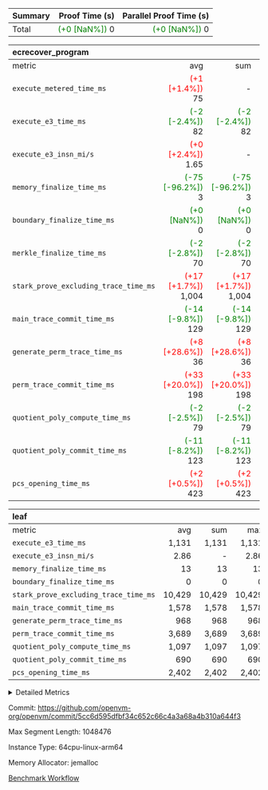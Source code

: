 | Summary | Proof Time (s) | Parallel Proof Time (s) |
|:---|---:|---:|
| Total | <span style='color: green'>(+0 [NaN%])</span> 0 | <span style='color: green'>(+0 [NaN%])</span> 0 |


| ecrecover_program |||||
|:---|---:|---:|---:|---:|
|metric|avg|sum|max|min|
| `execute_metered_time_ms` | <span style='color: red'>(+1 [+1.4%])</span> 75 | -          | -          | -          |
| `execute_e3_time_ms  ` | <span style='color: green'>(-2 [-2.4%])</span> 82 | <span style='color: green'>(-2 [-2.4%])</span> 82 | <span style='color: green'>(-2 [-2.4%])</span> 82 | <span style='color: green'>(-2 [-2.4%])</span> 82 |
| `execute_e3_insn_mi/s` | <span style='color: red'>(+0 [+2.4%])</span> 1.65 | -          | <span style='color: red'>(+0 [+2.4%])</span> 1.65 | <span style='color: red'>(+0 [+2.4%])</span> 1.65 |
| `memory_finalize_time_ms` | <span style='color: green'>(-75 [-96.2%])</span> 3 | <span style='color: green'>(-75 [-96.2%])</span> 3 | <span style='color: green'>(-75 [-96.2%])</span> 3 | <span style='color: green'>(-75 [-96.2%])</span> 3 |
| `boundary_finalize_time_ms` | <span style='color: green'>(+0 [NaN%])</span> 0 | <span style='color: green'>(+0 [NaN%])</span> 0 | <span style='color: green'>(+0 [NaN%])</span> 0 | <span style='color: green'>(+0 [NaN%])</span> 0 |
| `merkle_finalize_time_ms` | <span style='color: green'>(-2 [-2.8%])</span> 70 | <span style='color: green'>(-2 [-2.8%])</span> 70 | <span style='color: green'>(-2 [-2.8%])</span> 70 | <span style='color: green'>(-2 [-2.8%])</span> 70 |
| `stark_prove_excluding_trace_time_ms` | <span style='color: red'>(+17 [+1.7%])</span> 1,004 | <span style='color: red'>(+17 [+1.7%])</span> 1,004 | <span style='color: red'>(+17 [+1.7%])</span> 1,004 | <span style='color: red'>(+17 [+1.7%])</span> 1,004 |
| `main_trace_commit_time_ms` | <span style='color: green'>(-14 [-9.8%])</span> 129 | <span style='color: green'>(-14 [-9.8%])</span> 129 | <span style='color: green'>(-14 [-9.8%])</span> 129 | <span style='color: green'>(-14 [-9.8%])</span> 129 |
| `generate_perm_trace_time_ms` | <span style='color: red'>(+8 [+28.6%])</span> 36 | <span style='color: red'>(+8 [+28.6%])</span> 36 | <span style='color: red'>(+8 [+28.6%])</span> 36 | <span style='color: red'>(+8 [+28.6%])</span> 36 |
| `perm_trace_commit_time_ms` | <span style='color: red'>(+33 [+20.0%])</span> 198 | <span style='color: red'>(+33 [+20.0%])</span> 198 | <span style='color: red'>(+33 [+20.0%])</span> 198 | <span style='color: red'>(+33 [+20.0%])</span> 198 |
| `quotient_poly_compute_time_ms` | <span style='color: green'>(-2 [-2.5%])</span> 79 | <span style='color: green'>(-2 [-2.5%])</span> 79 | <span style='color: green'>(-2 [-2.5%])</span> 79 | <span style='color: green'>(-2 [-2.5%])</span> 79 |
| `quotient_poly_commit_time_ms` | <span style='color: green'>(-11 [-8.2%])</span> 123 | <span style='color: green'>(-11 [-8.2%])</span> 123 | <span style='color: green'>(-11 [-8.2%])</span> 123 | <span style='color: green'>(-11 [-8.2%])</span> 123 |
| `pcs_opening_time_ms ` | <span style='color: red'>(+2 [+0.5%])</span> 423 | <span style='color: red'>(+2 [+0.5%])</span> 423 | <span style='color: red'>(+2 [+0.5%])</span> 423 | <span style='color: red'>(+2 [+0.5%])</span> 423 |

| leaf |||||
|:---|---:|---:|---:|---:|
|metric|avg|sum|max|min|
| `execute_e3_time_ms  ` |  1,131 |  1,131 |  1,131 |  1,131 |
| `execute_e3_insn_mi/s` |  2.86 | -          |  2.86 |  2.86 |
| `memory_finalize_time_ms` |  13 |  13 |  13 |  13 |
| `boundary_finalize_time_ms` |  0 |  0 |  0 |  0 |
| `stark_prove_excluding_trace_time_ms` |  10,429 |  10,429 |  10,429 |  10,429 |
| `main_trace_commit_time_ms` |  1,578 |  1,578 |  1,578 |  1,578 |
| `generate_perm_trace_time_ms` |  968 |  968 |  968 |  968 |
| `perm_trace_commit_time_ms` |  3,689 |  3,689 |  3,689 |  3,689 |
| `quotient_poly_compute_time_ms` |  1,097 |  1,097 |  1,097 |  1,097 |
| `quotient_poly_commit_time_ms` |  690 |  690 |  690 |  690 |
| `pcs_opening_time_ms ` |  2,402 |  2,402 |  2,402 |  2,402 |



<details>
<summary>Detailed Metrics</summary>

|  | keygen_time_ms | commit_exe_time_ms | app proof_time_ms | agg_layer_time_ms |
| --- | --- | --- | --- |
|  | 50 | 9 | 2,703 | 13,354 | 

| group | single_leaf_agg_time_ms | prove_segment_time_ms | num_children | memory_to_vec_partition_time_ms | fri.log_blowup | execute_metered_time_ms |
| --- | --- | --- | --- | --- | --- | --- |
| ecrecover_program |  | 2,557 |  | 24 | 1 | 75 | 
| leaf | 13,353 |  | 1 |  | 1 |  | 

| group | air_name | quotient_deg | interactions | constraints |
| --- | --- | --- | --- | --- |
| ecrecover_program | AccessAdapterAir<16> | 2 | 5 | 14 | 
| ecrecover_program | AccessAdapterAir<2> | 2 | 5 | 14 | 
| ecrecover_program | AccessAdapterAir<32> | 2 | 5 | 14 | 
| ecrecover_program | AccessAdapterAir<4> | 2 | 5 | 14 | 
| ecrecover_program | AccessAdapterAir<8> | 2 | 5 | 14 | 
| ecrecover_program | BitwiseOperationLookupAir<8> | 1 | 2 | 5 | 
| ecrecover_program | KeccakVmAir | 2 | 321 | 4,571 | 
| ecrecover_program | MemoryMerkleAir<8> | 2 | 4 | 40 | 
| ecrecover_program | PersistentBoundaryAir<8> | 2 | 3 | 8 | 
| ecrecover_program | PhantomAir | 1 | 3 | 6 | 
| ecrecover_program | Poseidon2PeripheryAir<BabyBearParameters>, 1> | 2 | 1 | 286 | 
| ecrecover_program | ProgramAir | 1 | 1 | 4 | 
| ecrecover_program | RangeTupleCheckerAir<2> | 1 | 1 | 4 | 
| ecrecover_program | Rv32HintStoreAir | 2 | 18 | 36 | 
| ecrecover_program | VariableRangeCheckerAir | 1 | 1 | 4 | 
| ecrecover_program | VmAirWrapper<Rv32BaseAluAdapterAir, BaseAluCoreAir<4, 8> | 2 | 20 | 45 | 
| ecrecover_program | VmAirWrapper<Rv32BaseAluAdapterAir, LessThanCoreAir<4, 8> | 2 | 18 | 49 | 
| ecrecover_program | VmAirWrapper<Rv32BaseAluAdapterAir, ShiftCoreAir<4, 8> | 2 | 24 | 103 | 
| ecrecover_program | VmAirWrapper<Rv32BranchAdapterAir, BranchEqualCoreAir<4> | 2 | 11 | 25 | 
| ecrecover_program | VmAirWrapper<Rv32BranchAdapterAir, BranchLessThanCoreAir<4, 8> | 2 | 13 | 41 | 
| ecrecover_program | VmAirWrapper<Rv32CondRdWriteAdapterAir, Rv32JalLuiCoreAir> | 2 | 10 | 22 | 
| ecrecover_program | VmAirWrapper<Rv32IsEqualModAdapterAir<2, 1, 32, 32>, ModularIsEqualCoreAir<32, 4, 8> | 2 | 25 | 237 | 
| ecrecover_program | VmAirWrapper<Rv32JalrAdapterAir, Rv32JalrCoreAir> | 2 | 16 | 28 | 
| ecrecover_program | VmAirWrapper<Rv32LoadStoreAdapterAir, LoadSignExtendCoreAir<4, 8> | 2 | 18 | 39 | 
| ecrecover_program | VmAirWrapper<Rv32LoadStoreAdapterAir, LoadStoreCoreAir<4> | 2 | 17 | 45 | 
| ecrecover_program | VmAirWrapper<Rv32MultAdapterAir, DivRemCoreAir<4, 8> | 2 | 25 | 92 | 
| ecrecover_program | VmAirWrapper<Rv32MultAdapterAir, MulHCoreAir<4, 8> | 2 | 24 | 38 | 
| ecrecover_program | VmAirWrapper<Rv32MultAdapterAir, MultiplicationCoreAir<4, 8> | 2 | 19 | 26 | 
| ecrecover_program | VmAirWrapper<Rv32RdWriteAdapterAir, Rv32AuipcCoreAir> | 2 | 12 | 20 | 
| ecrecover_program | VmAirWrapper<Rv32VecHeapAdapterAir<1, 2, 2, 32, 32>, FieldExpressionCoreAir> | 2 | 415 | 687 | 
| ecrecover_program | VmAirWrapper<Rv32VecHeapAdapterAir<2, 1, 1, 32, 32>, FieldExpressionCoreAir> | 2 | 158 | 269 | 
| ecrecover_program | VmAirWrapper<Rv32VecHeapAdapterAir<2, 2, 2, 32, 32>, FieldExpressionCoreAir> | 1 | 428 | 671 | 
| ecrecover_program | VmConnectorAir | 1 | 5 | 13 | 
| leaf | AccessAdapterAir<2> | 2 | 5 | 14 | 
| leaf | AccessAdapterAir<4> | 2 | 5 | 14 | 
| leaf | AccessAdapterAir<8> | 2 | 5 | 14 | 
| leaf | FriReducedOpeningAir | 2 | 39 | 90 | 
| leaf | JalRangeCheckAir | 2 | 9 | 17 | 
| leaf | NativePoseidon2Air<BabyBearParameters>, 1> | 2 | 136 | 631 | 
| leaf | PhantomAir | 1 | 3 | 6 | 
| leaf | ProgramAir | 1 | 1 | 4 | 
| leaf | VariableRangeCheckerAir | 1 | 1 | 4 | 
| leaf | VmAirWrapper<AluNativeAdapterAir, FieldArithmeticCoreAir> | 2 | 15 | 34 | 
| leaf | VmAirWrapper<BranchNativeAdapterAir, BranchEqualCoreAir<1> | 2 | 11 | 30 | 
| leaf | VmAirWrapper<NativeAdapterAir<2, 0>, PublicValuesCoreAir> | 2 | 11 | 35 | 
| leaf | VmAirWrapper<NativeLoadStoreAdapterAir<1>, NativeLoadStoreCoreAir<1> | 2 | 15 | 26 | 
| leaf | VmAirWrapper<NativeLoadStoreAdapterAir<4>, NativeLoadStoreCoreAir<4> | 2 | 15 | 26 | 
| leaf | VmAirWrapper<NativeVectorizedAdapterAir<4>, FieldExtensionCoreAir> | 2 | 15 | 34 | 
| leaf | VmConnectorAir | 1 | 5 | 13 | 
| leaf | VolatileBoundaryAir | 2 | 7 | 22 | 

| group | air_name | idx | rows | prep_cols | perm_cols | main_cols | cells |
| --- | --- | --- | --- | --- | --- | --- | --- |
| leaf | AccessAdapterAir<2> | 0 | 2,097,152 |  | 24 | 11 | 73,400,320 | 
| leaf | AccessAdapterAir<4> | 0 | 1,048,576 |  | 24 | 13 | 38,797,312 | 
| leaf | AccessAdapterAir<8> | 0 | 32,768 |  | 24 | 17 | 1,343,488 | 
| leaf | FriReducedOpeningAir | 0 | 4,194,304 |  | 160 | 27 | 784,334,848 | 
| leaf | JalRangeCheckAir | 0 | 65,536 |  | 40 | 12 | 3,407,872 | 
| leaf | NativePoseidon2Air<BabyBearParameters>, 1> | 0 | 262,144 |  | 548 | 398 | 247,988,224 | 
| leaf | PhantomAir | 0 | 32,768 |  | 16 | 6 | 720,896 | 
| leaf | ProgramAir | 0 | 524,288 |  | 8 | 10 | 9,437,184 | 
| leaf | VariableRangeCheckerAir | 0 | 262,144 | 2 | 8 | 1 | 2,359,296 | 
| leaf | VmAirWrapper<AluNativeAdapterAir, FieldArithmeticCoreAir> | 0 | 2,097,152 |  | 64 | 29 | 195,035,136 | 
| leaf | VmAirWrapper<BranchNativeAdapterAir, BranchEqualCoreAir<1> | 0 | 524,288 |  | 48 | 23 | 37,224,448 | 
| leaf | VmAirWrapper<NativeAdapterAir<2, 0>, PublicValuesCoreAir> | 0 | 64 |  | 48 | 27 | 4,800 | 
| leaf | VmAirWrapper<NativeLoadStoreAdapterAir<1>, NativeLoadStoreCoreAir<1> | 0 | 1,048,576 |  | 64 | 21 | 89,128,960 | 
| leaf | VmAirWrapper<NativeLoadStoreAdapterAir<4>, NativeLoadStoreCoreAir<4> | 0 | 262,144 |  | 64 | 27 | 23,855,104 | 
| leaf | VmAirWrapper<NativeVectorizedAdapterAir<4>, FieldExtensionCoreAir> | 0 | 262,144 |  | 64 | 38 | 26,738,688 | 
| leaf | VmConnectorAir | 0 | 2 | 1 | 24 | 5 | 58 | 
| leaf | VolatileBoundaryAir | 0 | 1,048,576 |  | 32 | 12 | 46,137,344 | 

| group | air_name | segment | rows | prep_cols | perm_cols | main_cols | cells |
| --- | --- | --- | --- | --- | --- | --- | --- |
| ecrecover_program | AccessAdapterAir<16> | 0 | 4,096 |  | 24 | 25 | 200,704 | 
| ecrecover_program | AccessAdapterAir<32> | 0 | 2,048 |  | 24 | 41 | 133,120 | 
| ecrecover_program | AccessAdapterAir<8> | 0 | 16,384 |  | 24 | 17 | 671,744 | 
| ecrecover_program | BitwiseOperationLookupAir<8> | 0 | 65,536 | 3 | 12 | 2 | 917,504 | 
| ecrecover_program | KeccakVmAir | 0 | 128 |  | 1,288 | 3,163 | 569,728 | 
| ecrecover_program | MemoryMerkleAir<8> | 0 | 4,096 |  | 20 | 32 | 212,992 | 
| ecrecover_program | PersistentBoundaryAir<8> | 0 | 4,096 |  | 16 | 20 | 147,456 | 
| ecrecover_program | PhantomAir | 0 | 16 |  | 16 | 6 | 352 | 
| ecrecover_program | Poseidon2PeripheryAir<BabyBearParameters>, 1> | 0 | 4,096 |  | 8 | 300 | 1,261,568 | 
| ecrecover_program | ProgramAir | 0 | 32,768 |  | 8 | 10 | 589,824 | 
| ecrecover_program | RangeTupleCheckerAir<2> | 0 | 524,288 | 2 | 8 | 1 | 4,718,592 | 
| ecrecover_program | Rv32HintStoreAir | 0 | 256 |  | 76 | 32 | 27,648 | 
| ecrecover_program | VariableRangeCheckerAir | 0 | 262,144 | 2 | 8 | 1 | 2,359,296 | 
| ecrecover_program | VmAirWrapper<Rv32BaseAluAdapterAir, BaseAluCoreAir<4, 8> | 0 | 65,536 |  | 84 | 36 | 7,864,320 | 
| ecrecover_program | VmAirWrapper<Rv32BaseAluAdapterAir, LessThanCoreAir<4, 8> | 0 | 4,096 |  | 76 | 37 | 462,848 | 
| ecrecover_program | VmAirWrapper<Rv32BaseAluAdapterAir, ShiftCoreAir<4, 8> | 0 | 16,384 |  | 100 | 53 | 2,506,752 | 
| ecrecover_program | VmAirWrapper<Rv32BranchAdapterAir, BranchEqualCoreAir<4> | 0 | 16,384 |  | 48 | 26 | 1,212,416 | 
| ecrecover_program | VmAirWrapper<Rv32BranchAdapterAir, BranchLessThanCoreAir<4, 8> | 0 | 4,096 |  | 56 | 32 | 360,448 | 
| ecrecover_program | VmAirWrapper<Rv32CondRdWriteAdapterAir, Rv32JalLuiCoreAir> | 0 | 4,096 |  | 44 | 18 | 253,952 | 
| ecrecover_program | VmAirWrapper<Rv32IsEqualModAdapterAir<2, 1, 32, 32>, ModularIsEqualCoreAir<32, 4, 8> | 0 | 4,096 |  | 104 | 166 | 1,105,920 | 
| ecrecover_program | VmAirWrapper<Rv32JalrAdapterAir, Rv32JalrCoreAir> | 0 | 4,096 |  | 68 | 28 | 393,216 | 
| ecrecover_program | VmAirWrapper<Rv32LoadStoreAdapterAir, LoadSignExtendCoreAir<4, 8> | 0 | 8,192 |  | 76 | 36 | 917,504 | 
| ecrecover_program | VmAirWrapper<Rv32LoadStoreAdapterAir, LoadStoreCoreAir<4> | 0 | 65,536 |  | 72 | 41 | 7,405,568 | 
| ecrecover_program | VmAirWrapper<Rv32MultAdapterAir, MulHCoreAir<4, 8> | 0 | 8 |  | 100 | 39 | 1,112 | 
| ecrecover_program | VmAirWrapper<Rv32MultAdapterAir, MultiplicationCoreAir<4, 8> | 0 | 32 |  | 80 | 31 | 3,552 | 
| ecrecover_program | VmAirWrapper<Rv32RdWriteAdapterAir, Rv32AuipcCoreAir> | 0 | 2,048 |  | 52 | 20 | 147,456 | 
| ecrecover_program | VmAirWrapper<Rv32VecHeapAdapterAir<1, 2, 2, 32, 32>, FieldExpressionCoreAir> | 0 | 2,048 |  | 1,664 | 547 | 4,528,128 | 
| ecrecover_program | VmAirWrapper<Rv32VecHeapAdapterAir<2, 1, 1, 32, 32>, FieldExpressionCoreAir> | 0 | 32 |  | 636 | 263 | 28,768 | 
| ecrecover_program | VmAirWrapper<Rv32VecHeapAdapterAir<2, 2, 2, 32, 32>, FieldExpressionCoreAir> | 0 | 1,024 |  | 1,716 | 625 | 2,397,184 | 
| ecrecover_program | VmConnectorAir | 0 | 2 | 1 | 24 | 5 | 58 | 

| group | idx | tracegen_time_ms | total_cells | stark_prove_excluding_trace_time_ms | quotient_poly_compute_time_ms | quotient_poly_commit_time_ms | perm_trace_commit_time_ms | pcs_opening_time_ms | memory_finalize_time_ms | main_trace_commit_time_ms | insns | generate_perm_trace_time_ms | execute_e3_time_ms | execute_e3_insn_mi/s | boundary_finalize_time_ms |
| --- | --- | --- | --- | --- | --- | --- | --- | --- | --- | --- | --- | --- | --- | --- | --- |
| leaf | 0 | 705 | 1,579,913,978 | 10,429 | 1,097 | 690 | 3,689 | 2,402 | 13 | 1,578 | 3,233,414 | 968 | 1,131 | 2.86 | 0 | 

| group | idx | trace_height_constraint | weighted_sum | threshold |
| --- | --- | --- | --- | --- |
| leaf | 0 | 0 | 18,022,532 | 2,013,265,921 | 
| leaf | 0 | 1 | 128,155,904 | 2,013,265,921 | 
| leaf | 0 | 2 | 9,011,266 | 2,013,265,921 | 
| leaf | 0 | 3 | 128,254,212 | 2,013,265,921 | 
| leaf | 0 | 4 | 524,288 | 2,013,265,921 | 
| leaf | 0 | 5 | 284,754,634 | 2,013,265,921 | 

| group | segment | tracegen_time_ms | total_cells | stark_prove_excluding_trace_time_ms | quotient_poly_compute_time_ms | quotient_poly_commit_time_ms | perm_trace_commit_time_ms | pcs_opening_time_ms | merkle_finalize_time_ms | memory_to_vec_partition_time_ms | memory_finalize_time_ms | main_trace_commit_time_ms | insns | generate_perm_trace_time_ms | execute_e3_time_ms | execute_e3_insn_mi/s | boundary_finalize_time_ms |
| --- | --- | --- | --- | --- | --- | --- | --- | --- | --- | --- | --- | --- | --- | --- | --- | --- | --- |
| ecrecover_program | 0 | 107 | 41,441,282 | 1,004 | 79 | 123 | 198 | 423 | 70 | 24 | 3 | 129 | 137,284 | 36 | 82 | 1.65 | 0 | 

| group | segment | trace_height_constraint | weighted_sum | threshold |
| --- | --- | --- | --- | --- |
| ecrecover_program | 0 | 0 | 396,372 | 2,013,265,921 | 
| ecrecover_program | 0 | 1 | 1,239,280 | 2,013,265,921 | 
| ecrecover_program | 0 | 2 | 198,186 | 2,013,265,921 | 
| ecrecover_program | 0 | 3 | 2,663,748 | 2,013,265,921 | 
| ecrecover_program | 0 | 4 | 16,384 | 2,013,265,921 | 
| ecrecover_program | 0 | 5 | 8,192 | 2,013,265,921 | 
| ecrecover_program | 0 | 6 | 471,272 | 2,013,265,921 | 
| ecrecover_program | 0 | 7 | 192 | 2,013,265,921 | 
| ecrecover_program | 0 | 8 | 5,947,994 | 2,013,265,921 | 

</details>


Commit: https://github.com/openvm-org/openvm/commit/5cc6d595dfbf34c652c66c4a3a68a4b310a644f3

Max Segment Length: 1048476

Instance Type: 64cpu-linux-arm64

Memory Allocator: jemalloc

[Benchmark Workflow](https://github.com/openvm-org/openvm/actions/runs/16355724310)
